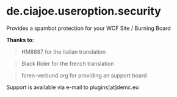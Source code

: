 de.ciajoe.useroption.security
=============================

Provides a spambot protection for your WCF Site / Burning Board

**Thanks to:**

>HM8887 for the italian translation 

>Black Rider for the french translation

>foren-verbund.org for providing an support board

Support is available via e-mail to plugins[at]demc.eu
